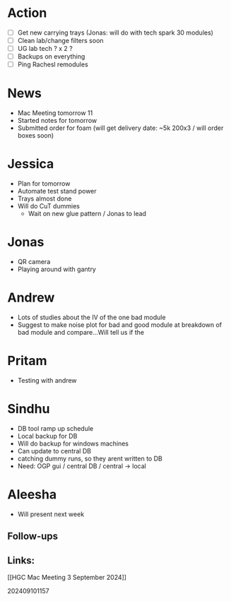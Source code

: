 
# Action 
- [ ] Get new carrying trays (Jonas: will do with tech spark 30 modules)
- [ ] Clean lab/change filters soon 
- [ ] UG lab tech ? x 2 ?
- [ ] Backups on everything
- [ ] Ping Rachesl remodules

# News
- Mac Meeting tomorrow 11
- Started notes for tomorrow 
- Submitted order for foam (will get delivery date: ~5k 200x3 / will order boxes soon)

# Jessica
- Plan for tomorrow
- Automate test stand power
- Trays almost done
- Will do CuT dummies
	- Wait on new glue pattern / Jonas to lead

# Jonas
- QR camera 
- Playing around with gantry

# Andrew
- Lots of studies about the IV of the one bad module
- Suggest to make noise plot for bad and good module at breakdown of bad module and compare...Will tell us if the 

# Pritam
- Testing with andrew

# Sindhu
- DB tool ramp up schedule 
- Local backup for DB
- Will do backup for windows machines
- Can update to central DB
- catching dummy runs, so they arent written to DB
- Need: OGP gui / central DB / central -> local 

# Aleesha 
- Will present next week


## Follow-ups


## Links: 
[[HGC Mac Meeting 3 September 2024]]


202409101157
